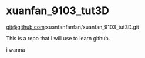 # xuanfan_9103_tut3D

git@github.com:xuanfanfanfan/xuanfan_9103_tut3D.git

This is a repo that I will use to learn github.

i wanna